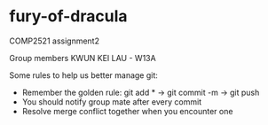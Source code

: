 # fury-of-dracula
COMP2521 assignment2

Group members
KWUN KEI LAU - W13A


Some rules to help us better manage git:
- Remember the golden rule: git add * -> git commit -m -> git push 
- You should notify group mate after every commit 
- Resolve merge conflict together when you encounter one

